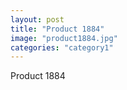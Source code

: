 ```yaml
---
layout: post
title: "Product 1884"
image: "product1884.jpg"
categories: "category1"
---
```

Product 1884
